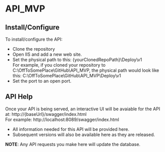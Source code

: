 # API_MVP

## Install/Configure
To install/configure the API:
- Clone the repository
- Open IIS and add a new web site.
- Set the physical path to this: {yourClonedRepoPath}\Deploy\v1<br/>
For example, if you cloned your repository to C:\OffToSomePlace\GitHub\API_MVP\, the physical path would look like this: C:\OffToSomePlace\GitHub\API_MVP\Deploy\v1
- Set the port to an open port.

## API Help
Once your API is being served, an interactive UI will be avaiable for the API at: http://{baseUrl}/swagger/index.html<br/>
For example: http://localhost:8089/swagger/index.html<br />
- All information needed for this API will be provided here.
- Subsequent versions will also be available here as they are released.

<strong>NOTE</strong>: Any API requests you make here will update the database.